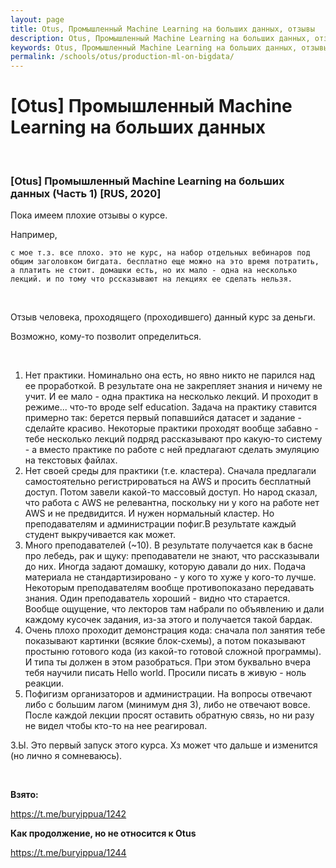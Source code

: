 ```yaml
---
layout: page
title: Otus, Промышленный Machine Learning на больших данных, отзывы
description: Otus, Промышленный Machine Learning на больших данных, отзывы
keywords: Otus, Промышленный Machine Learning на больших данных‌, отзывы
permalink: /schools/otus/production-ml-on-bigdata/
---
```


# [Otus] Промышленный Machine Learning на больших данных

<br/>

### [Otus] Промышленный Machine Learning на больших данных (Часть 1) [RUS, 2020]

Пока имеем плохие отзывы о курсе.

Например,

```
с мое т.з. все плохо. это не курс, на набор отдельных вебинаров под общим заголовком бигдата. бесплатно еще можно на это время потратить, а платить не стоит. домашки есть, но их мало - одна на несколько лекций. и по тому что рссказывают на лекциях ее сделать нельзя.
```

<br/>

Отзыв человека, проходящего (проходившего) данный курс за деньги.

Возможно, кому-то позволит определиться.

<br/>

1. Нет практики. Номинально она есть, но явно никто не парился над ее проработкой. В результате она не закрепляет знания и ничему не учит.
   И ее мало - одна практика на несколько лекций. И проходит в режиме... что-то вроде self education.
   Задача на практику ставится примерно так: берется первый попавшийся датасет и задание - сделайте красиво.
   Некоторые практики проходят вообще забавно - тебе несколько лекций подряд рассказывают про какую-то систему - а вместо практике по работе с ней предлагают сделать эмуляцию на текстовых файлах.
2. Нет своей среды для практики (т.е. кластера). Сначала предлагали самостоятельно регистрироваться на AWS и просить бесплатный доступ.
   Потом завели какой-то массовый доступ. Но народ сказал, что работа с AWS не релевантна, поскольку ни у кого на работе нет AWS и не предвидится. И нужен нормальный кластер.
   Но преподавателям и администрации пофиг.В результате каждый студент выкручивается как может.
3. Много преподавателей (~10). В результате получается как в басне про лебедь, рак и щуку: преподаватели не знают, что рассказывали до них.
   Иногда задают домашку, которую давали до них. Подача материала не стандартизировано - у кого то хуже у кого-то лучше. Некоторым преподавателям вообще противопоказано передавать знания.
   Один преподаватель хороший - видно что старается. Вообще ощущение, что лекторов там набрали по объявлению и дали каждому кусочек задания, из-за этого и получается такой бардак.
4. Очень плохо проходит демонстрация кода: сначала пол занятия тебе показывают картинки (всякие блок-схемы), а потом показывают простыню готового кода (из какой-то готовой сложной программы).
   И типа ты должен в этом разобраться. При этом буквально вчера тебя научили писать Hello world. Просили писать в живую - ноль реакции.
5. Пофигизм организаторов и администрации. На вопросы отвечают либо с большим лагом (минимум дня 3), либо не отвечают вовсе. После каждой лекции просят оставить обратную связь, но ни разу не видел чтобы кто-то на нее реагировал.

З.Ы. Это первый запуск этого курса. Хз может что дальше и изменится (но лично я сомневаюсь).

<br/>

**Взято:**

https://t.me/buryippua/1242

**Как продолжение, но не относится к Otus**

https://t.me/buryippua/1244
